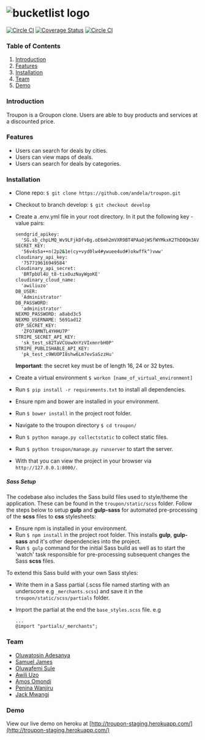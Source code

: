 # ![bucketlist logo](http://s27.postimg.org/x0kjz2v33/logo_horizontal_small.png)
[![Circle CI](https://circleci.com/gh/andela/troupon/tree/develop.svg?style=shield)](https://circleci.com/gh/andela/troupon/tree/develop) [![Coverage Status](https://coveralls.io/repos/andela/troupon/badge.svg?branch=develop&service=github)](https://coveralls.io/github/andela/troupon?branch=develop) [![Circle CI](https://img.shields.io/badge/license-MIT-blue.svg)](https://img.shields.io/badge/license-MIT-blue.svg)

### Table of Contents
1.  [Introduction](#introduction)
2.  [Features](#features)
3.  [Installation](#installation)
4.  [Team](#team)
5.  [Demo](#demo)

### <a name="introduction"></a>Introduction
Troupon is a Groupon clone. Users are able to buy products and services at a discounted price.

### <a name="features"></a>Features
- Users can search for deals by cities.
- Users can view maps of deals.
- Users can search for deals by categories.

### <a name="installation"></a>Installation
- Clone repo: `$ git clone https://github.com/andela/troupon.git`
- Checkout to branch develop: `$ git checkout develop`
- Create a .env.yml file in your root directory. In it put the following key - value pairs:
	```cmd
    sendgrid_apikey:
      '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'
    SECRET_KEY:
      '56v4s5a++n(2p2&1e(cy+vyd0lw4#ywuee4ud#)okwffk^)vww'
    cloudinary_api_key:
      '757719616949584'
    cloudinary_api_secret:
      'BRTpbUl4U_t8-tixOuzNayWgoKE'
    cloudinary_cloud_name:
      'awiliuzo'
    DB_USER:
      'Administrator'
    DB_PASSWORD:
      'administrator'
    NEXMO_PASSWORD: a8abd3c5
    NEXMO_USERNAME: 5691ad12
    OTP_SECRET_KEY:
      'ZFO7AMNTL4YHHU7P'
    STRIPE_SECRET_API_KEY:
      'sk_test_s82TaVCUowXnYzVIxmnrbH0P'
    STRIPE_PUBLISHABLE_API_KEY: 
      'pk_test_c9WUOPI8shw6Lm7evSaSzzHu'	
    ```
	**Important**: the secret key must be of length 16, 24 or 32 bytes.   

- Create a virtual environment `$ workon [name_of_virtual_environment]`
- Run `$ pip install -r requirements.txt` to install all dependencies.
- Ensure npm and bower are installed in your environment.
- Run `$ bower install` in the project root folder.
- Navigate to the troupon directory `$ cd troupon/`
- Run `$ python manage.py collectstatic` to collect static files.
- Run `$ python troupon/manage.py runserver` to start the server. 
- With that you can view the project in your browser via `http://127.0.0.1:8000/`.

##### Sass Setup
The codebase also includes the Sass build files used to style/theme the application. These can be found in the `troupon/static/scss` folder. Follow the steps below to setup **gulp** and **gulp-sass** for automated pre-processing of the __scss__ files to __css__ stylesheets:   
+ Ensure npm is installed in your environment.
+ Run `$ npm install` in the project root folder. This installs **gulp**, **gulp-sass** and it's other dependencies into the project.
+ Run `$ gulp` command for the initial Sass build as well as to start the 'watch' task responsible for pre-processing subsequent changes the Sass __scss__ files.   


To extend this Sass build with your own Sass styles:   
+ Write them in a Sass partial (.scss file named starting with an underscore e.g `_merchants.scss`) and save it in the `troupon/static/scss/partials` folder.
+ Import the partial at the end the `base_styles.scss` file. e.g 
  
  ```
  ...
  @import "partials/_merchants";
  ```

### <a name="team"></a>Team
- [Oluwatosin Adesanya](https://github.com/andela-tadesanya)
- [Samuel James](https://github.com/andela-sjames)
- [Oluwafemi Sule](https://github.com/andela-osule)
- [Awili Uzo](https://github.com/andela-uawili)
- [Amos Omondi](https://github.com/andela-aomondi)
- [Penina Wanjiru](https://github.com/andela-pwanjiru)
- [Jack Mwangi](https://github.com/andela-jmwangi)

### <a name="demo"></a>Demo
View our live demo on heroku at [http://troupon-staging.herokuapp.com/](http://troupon-staging.herokuapp.com/)